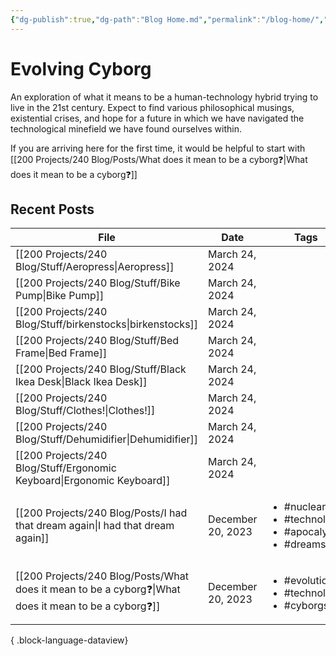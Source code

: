 ```yaml
---
{"dg-publish":true,"dg-path":"Blog Home.md","permalink":"/blog-home/","tags":["gardenEntry"]}
---
```


# Evolving Cyborg

An exploration of what it means to be a human-technology hybrid trying to live in the 21st century. Expect to find various philosophical musings, existential crises, and hope for a future in which we have navigated the technological minefield we have found ourselves within.

If you are arriving here for the first time, it would be helpful to start with [[200 Projects/240 Blog/Posts/What does it mean to be a cyborg❓\|What does it mean to be a cyborg❓]]

## Recent Posts

| File                                                                                                    | Date              | Tags                                                                               |
| ------------------------------------------------------------------------------------------------------- | ----------------- | ---------------------------------------------------------------------------------- |
| [[200 Projects/240 Blog/Stuff/Aeropress\|Aeropress]]                                                 | March 24, 2024    | <ul></ul>                                                                          |
| [[200 Projects/240 Blog/Stuff/Bike Pump\|Bike Pump]]                                                 | March 24, 2024    | <ul></ul>                                                                          |
| [[200 Projects/240 Blog/Stuff/birkenstocks\|birkenstocks]]                                           | March 24, 2024    | <ul></ul>                                                                          |
| [[200 Projects/240 Blog/Stuff/Bed Frame\|Bed Frame]]                                                 | March 24, 2024    | <ul></ul>                                                                          |
| [[200 Projects/240 Blog/Stuff/Black Ikea Desk\|Black Ikea Desk]]                                     | March 24, 2024    | <ul></ul>                                                                          |
| [[200 Projects/240 Blog/Stuff/Clothes!\|Clothes!]]                                                   | March 24, 2024    | <ul></ul>                                                                          |
| [[200 Projects/240 Blog/Stuff/Dehumidifier\|Dehumidifier]]                                           | March 24, 2024    | <ul></ul>                                                                          |
| [[200 Projects/240 Blog/Stuff/Ergonomic Keyboard\|Ergonomic Keyboard]]                               | March 24, 2024    | <ul></ul>                                                                          |
| [[200 Projects/240 Blog/Posts/I had that dream again\|I had that dream again]]                       | December 20, 2023 | <ul><li>#nuclear</li><li>#technology</li><li>#apocalypse</li><li>#dreams</li></ul> |
| [[200 Projects/240 Blog/Posts/What does it mean to be a cyborg❓\|What does it mean to be a cyborg❓]] | December 20, 2023 | <ul><li>#evolution</li><li>#technology</li><li>#cyborgs</li></ul>                  |

{ .block-language-dataview}
